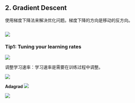 ## 2. Gradient Descent

使用梯度下降法来解决优化问题。梯度下降的方向是移动的反方向。

![](https://github.com/steveLauwh/DeepLearning-notes/raw/master/Hung-yi%20Lee%20Machine%20Learning%20Notes/image/2.1.PNG)
---

### Tip1: Tuning your learning rates

![](https://github.com/steveLauwh/DeepLearning-notes/raw/master/Hung-yi%20Lee%20Machine%20Learning%20Notes/image/2.2.PNG)

调整学习速率：学习速率是需要在训练过程中调整。

![](https://github.com/steveLauwh/DeepLearning-notes/raw/master/Hung-yi%20Lee%20Machine%20Learning%20Notes/image/2.3.PNG)

**Adagrad**
![](https://github.com/steveLauwh/DeepLearning-notes/raw/master/Hung-yi%20Lee%20Machine%20Learning%20Notes/image/2.4.PNG)

![](https://github.com/steveLauwh/DeepLearning-notes/raw/master/Hung-yi%20Lee%20Machine%20Learning%20Notes/image/2.5.PNG)

